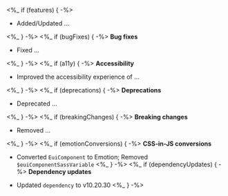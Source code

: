 <%_ if (features) { -%>
- Added/Updated ...

<%_ } -%>
<%_ if (bugFixes) { -%>
**Bug fixes**

- Fixed ...

<%_ } -%>
<%_ if (a11y) { -%>
**Accessibility**

- Improved the accessibility experience of ...

<%_ } -%>
<%_ if (deprecations) { -%>
**Deprecations**

- Deprecated ...

<%_ } -%>
<%_ if (breakingChanges) { -%>
**Breaking changes**

- Removed ...

<%_ } -%>
<%_ if (emotionConversions) { -%>
**CSS-in-JS conversions**

- Converted `EuiComponent` to Emotion; Removed `$euiComponentSassVariable`
<%_ } -%>
<%_ if (dependencyUpdates) { -%>
**Dependency updates**

- Updated `dependency` to v10.20.30
<%_ } -%>
